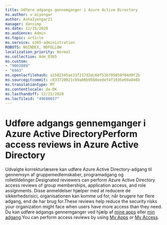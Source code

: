 ```yaml
---
title: Udføre adgangs gennemganger i Azure Active Directory
ms.author: v-aiyengar
author: AshaIyengar21
manager: dansimp
ms.date: 12/15/2020
ms.audience: Admin
ms.topic: article
ms.service: o365-administration
ROBOTS: NOINDEX, NOFOLLOW
localization_priority: Normal
ms.collection: Adm_O365
ms.custom:
- "9003889"
- "6943"
ms.openlocfilehash: a1582345ae33f217d2dc60f53bf05859f04d0f2b
ms.sourcegitcommit: c033720921cb9a06b9560eedef4f1935e69a846b
ms.translationtype: MT
ms.contentlocale: da-DK
ms.lasthandoff: 12/15/2020
ms.locfileid: "49680657"
---
```

# <a name="perform-access-reviews-in-azure-active-directory"></a><span data-ttu-id="7786d-102">Udføre adgangs gennemganger i Azure Active Directory</span><span class="sxs-lookup"><span data-stu-id="7786d-102">Perform access reviews in Azure Active Directory</span></span>

<span data-ttu-id="7786d-103">Udvalgte korrekturlæsere kan udføre Azure Active Directory-adgang til gennemsyn af gruppemedlemskaber, programadgang og rolletildelinger.</span><span class="sxs-lookup"><span data-stu-id="7786d-103">Designated reviewers can perform Azure Active Directory access reviews of group memberships, application access, and role assignments.</span></span> <span data-ttu-id="7786d-104">Disse anmeldelser hjælper med at reducere de sikkerhedsrisici, organisationen kan komme ud for, når brugere har flere adgang, end de har brug for.</span><span class="sxs-lookup"><span data-stu-id="7786d-104">These reviews help reduce the security risks your organization might face when users have more access than they need.</span></span> <span data-ttu-id="7786d-105">Du kan udføre adgangs gennemganger ved hjælp af [mine apps](https://go.microsoft.com/fwlink/?linkid=2134605) eller [min adgang](https://go.microsoft.com/fwlink/?linkid=2134505).</span><span class="sxs-lookup"><span data-stu-id="7786d-105">You can perform access reviews by using [My Apps](https://go.microsoft.com/fwlink/?linkid=2134605) or [My Access](https://go.microsoft.com/fwlink/?linkid=2134505).</span></span>